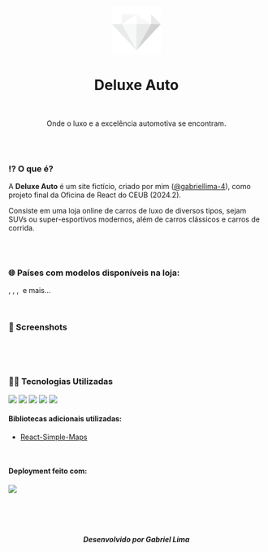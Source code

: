<br/>

<div class="titulo" align="center">
    <img src="./deluxeAuto/src/assets/icons/diamante96.png"/>
    <h1>Deluxe Auto</h1>
    <br/>
    <p>Onde o luxo e a excelência automotiva se encontram.</p>    
</div>

<br/>
<br/>

### ⁉️ O que é?
A **Deluxe Auto** é um site fictício, criado por mim ([@gabriellima-4](https://github.com/gabriellima-4)), como projeto final da Oficina de React do CEUB (2024.2).

Consiste em uma loja online de carros de luxo de diversos tipos, sejam SUVs ou super-esportivos modernos, além de carros clássicos e carros de corrida.
<h2></h2>

<br/>

### 🌐 Países com modelos disponíveis na loja:
<img src="https://img.icons8.com/?size=100&id=fIgZUHgwc76e&format=png&color=000000" alt="" width="35px"/>,
<img src="https://img.icons8.com/?size=100&id=ShNNs7i8tXQF&format=png&color=000000" alt="" width="35px" />,
<img src="https://img.icons8.com/?size=100&id=WmOfu4e7Rvp7&format=png&color=000000" alt="" width="35px"/>,
<img src="https://img.icons8.com/?size=100&id=FeSjxToMjcoN&format=png&color=000000" alt="" width="35px"/>
e mais...

<br/>

### 📸 Screenshots
<p>
    <img src="">
</p>


<br/>

### 🧑‍💻 Tecnologias Utilizadas
<img src="https://img.shields.io/badge/HTML5-E34F26?style=for-the-badge&logo=html5&logoColor=white">
<img src="https://img.shields.io/badge/CSS3-1572B6?style=for-the-badge&logo=css3&logoColor=white">
<img src="    https://img.shields.io/badge/JavaScript-323330?style=for-the-badge&logo=javascript&logoColor=F7DF1E">
<img src="https://img.shields.io/badge/React-20232A?style=for-the-badge&logo=react&logoColor=61DAFB">
<img src="https://img.shields.io/badge/React_Router-CA4245?style=for-the-badge&logo=react-router&logoColor=white">
<!-- <img src="https://cdn.jsdelivr.net/gh/devicons/devicon@latest/icons/react/react-original-wordmark.svg" width="75px"/> -->

<br/>

#### Bibliotecas adicionais utilizadas:
<ul>
    <li><a href="https://www.react-simple-maps.io/">React-Simple-Maps</a></li>
</ul>

<br/>

#### Deployment feito com:
<img src="https://img.shields.io/badge/Vercel-000000?style=for-the-badge&logo=vercel&logoColor=white">


<br/>
<br/>
<br/>
<br/>


<div align="center">
    <h2></h2>
    <h5>Desenvolvido por Gabriel Lima</h5>
</div>